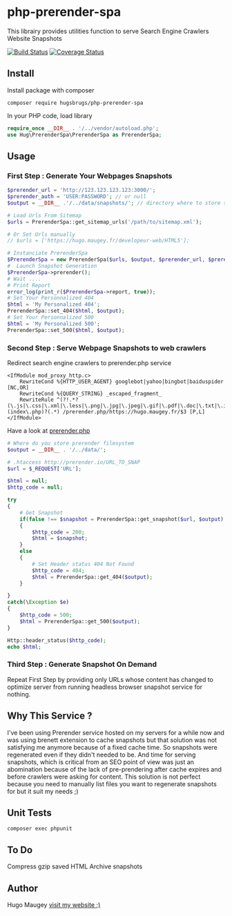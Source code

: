 # php-prerender-spa

This librairy provides utilities function to serve Search Engine Crawlers Website Snapshots

[![Build Status](https://travis-ci.org/hugsbrugs/php-prerender-spa.svg?branch=master)](https://travis-ci.org/hugsbrugs/php-prerender-spa)
[![Coverage Status](https://coveralls.io/repos/github/hugsbrugs/php-prerender-spa/badge.svg?branch=master)](https://coveralls.io/github/hugsbrugs/php-prerender-spa?branch=master)

## Install

Install package with composer
```
composer require hugsbrugs/php-prerender-spa
```

In your PHP code, load library
```php
require_once __DIR__ . '/../vendor/autoload.php';
use Hug\PrerenderSpa\PrerenderSpa as PrerenderSpa;
```

## Usage

### First Step : Generate Your Webpages Snapshots
```php
$prerender_url = 'http://123.123.123.123:3000/';
$prerender_auth = 'USER:PASSWORD'; // or null
$output = __DIR__ .'/../data/snapshots/'; // directory where to store snapshot (must be writable)

# Load Urls From Sitemap
$urls = PrerenderSpa::get_sitemap_urls('/path/to/sitemap.xml');

# Or Set Urls manually
// $urls = ['https://hugo.maugey.fr/developeur-web/HTML5'];

# Instanciate PrerenderSpa
$PrerenderSpa = new PrerenderSpa($urls, $output, $prerender_url, $prerender_auth);
#  Launch Snapshot Generation
$PrerenderSpa->prerender();
# Wait ....
# Print Report
error_log(print_r($PrerenderSpa->report, true));
# Set Your Personnalized 404
$html = 'My Personalized 404';
PrerenderSpa::set_404($html, $output);
# Set Your Personnalized 500
$html = 'My Personalized 500';
PrerenderSpa::set_500($html, $output);
```

### Second Step : Serve Webpage Snapshots to web crawlers
Redirect search engine crawlers to prerender.php service
```
<IfModule mod_proxy_http.c>
    RewriteCond %{HTTP_USER_AGENT} googlebot|yahoo|bingbot|baiduspider [NC,OR]
    RewriteCond %{QUERY_STRING} _escaped_fragment_
    RewriteRule ^(?!.*?(\.js|\.css|\.xml|\.less|\.png|\.jpg|\.jpeg|\.gif|\.pdf|\.doc|\.txt|\.ico|\.rss|\.zip|\.mp3|\.rar|\.exe|\.wmv|\.doc|\.avi|\.ppt|\.mpg|\.mpeg|\.tif|\.wav|\.mov|\.psd|\.ai|\.xls|\.mp4|\.m4a|\.swf|\.dat|\.dmg|\.iso|\.flv|\.m4v|\.torrent|\.ttf|\.woff))(index\.php)?(.*) /prerender.php/https://hugo.maugey.fr/$3 [P,L]
</IfModule>
```

Have a look at [prerender.php](example/prerender.php)
```php
# Where do you store prerender filesystem
$output = __DIR__ . '/../data/';

# .htaccess http://prerender.io/URL_TO_SNAP
$url = $_REQUEST['URL'];

$html = null;
$http_code = null;

try
{
	# Get Snapshot
	if(false !== $snapshot = PrerenderSpa::get_snapshot($url, $output)
	{
		$http_code = 200;
		$html = $snapshot;
	}
	else
	{
		# Set Header status 404 Not Found
		$http_code = 404;
		$html = PrerenderSpa::get_404($output);
	}

}
catch(\Exception $e)
{
	$http_code = 500;
	$html = PrerenderSpa::get_500($output);
}

Http::header_status($http_code);
echo $html;
```


### Third Step : Generate Snapshot On Demand
Repeat First Step by providing only URLs whose content has changed to optimize server from running headless browser snapshot service for nothing.

## Why This Service ?

I've been using Prerender service hosted on my servers for a while now and was using brenett extension to cache snapshots but that solution was not satisfying me anymore because of a fixed cache time. So snapshots were regenerated even if they didn't needed to be. And time for serving snapshots, which is critical from an SEO point of view was just an abomination because of the lack of pre-prendering after cache expires and before crawlers were asking for content. This solution is not perfect because you need to manually list files you want to regenerate snapshots for but it suit my needs ;)

## Unit Tests

```
composer exec phpunit
```

## To Do

Compress gzip saved HTML
Archive snapshots

## Author

Hugo Maugey [visit my website ;)](https://hugo.maugey.fr)